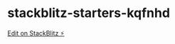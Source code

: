 # stackblitz-starters-kqfnhd

[Edit on StackBlitz ⚡️](https://stackblitz.com/edit/stackblitz-starters-kqfnhd)